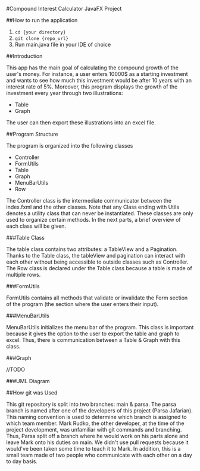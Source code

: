 #Compound Interest Calculator JavaFX Project

##How to run the application 

1. `cd {your directory}`
2. `git clone {repo_url}`
3. Run main.java file in your IDE of choice

##Introduction

This app has the main goal of calculating the compound growth of the user's money. For instance, a user enters 10000$ as a starting investment and 
wants to see how much this investment would be after 10 years with an interest rate of 5%. Moreover, this program displays the growth of the investment
every year through two illustrations:

* Table 
* Graph

The user can then export these illustrations into an excel file. 

##Program Structure

The program is organized into the following classes

* Controller
* FormUtils
* Table
* Graph 
* MenuBarUtils
* Row

The Controller class is the intermediate communicator between the index.fxml and the other classes. 
Note that any Class ending with Utils denotes a utility class that can never be instantiated. These classes are only used to organize certain methods.
In the next parts, a brief overview of each class will be given.

###Table Class

The table class contains two attributes: a TableView and a Pagination. Thanks to the Table class, the tableView and pagination can interact with each other 
without being accessible to outside classes such as Controller. The Row class is declared under the Table class because a table is made of multiple rows.

###FormUtils

FormUtils contains all methods that validate or invalidate the Form section of the program (the section where the  user enters their input).

###MenuBarUtils

MenuBarUtils initializes the menu bar of the program. This class is important because it gives the option to the user to export the table and graph to excel.
Thus, there is communication between a Table & Graph with this class. 

###Graph

//TODO

###UML Diagram

##How git was Used

This git repository is split into two branches: main & parsa. The parsa branch is named after one of the developers of this project (Parsa Jafarian). 
This naming convention is used to determine which branch is assigned to which team member. Mark Rudko, the other developer, at the time of the project development, 
was unfamiliar with git commands and branching. Thus, Parsa split off a branch where he would work on his parts alone and leave Mark onto his duties on main. 
We didn't use pull requests because it would've been taken some time to teach it to Mark. In addition, this is a small team made of two people who communicate
with each other on a day to day basis. 
